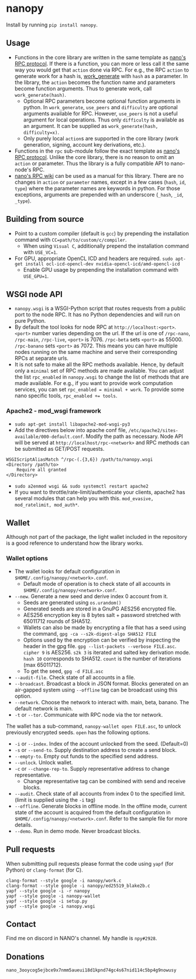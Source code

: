 # nanopy
Install by running `pip install nanopy`.

## Usage
* Functions in the core library are written in the same template as [nano's RPC protocol](https://github.com/nanocurrency/nano-node/wiki/RPC-protocol). If there is a function, you can more or less call it the same way you would get that `action` done via RPC. For e.g., the RPC `action` to generate work for a hash is, [work_generate](https://github.com/nanocurrency/nano-node/wiki/RPC-protocol#work-generate) with `hash` as a parameter. In the library, the `action` becomes the function name and parameters become function arguments. Thus to generate work, call `work_generate(hash)`.
  * Optional RPC parameters become optional function arguments in python. In `work_generate`, `use_peers` and `difficulty` are optional arguments available for RPC. However, `use_peers` is not a useful argument for local operations. Thus only `difficulty` is available as an argument. It can be supplied as `work_generate(hash, difficulty=x)`.
  * Only purely local `action`s are supported in the core library (work generation, signing, account key derivations, etc.).
* Functions in the `rpc` sub-module follow the exact template as [nano's RPC protocol](https://github.com/nanocurrency/nano-node/wiki/RPC-protocol). Unlike the core library, there is no reason to omit an `action` or parameter. Thus the library is a fully compatible API to nano-node's RPC.
* [nano's RPC wiki](https://github.com/nanocurrency/nano-node/wiki/RPC-protocol) can be used as a manual for this library. There are no changes in `action` or `parameter` names, except in a few cases \(`hash`, `id`, `type`\) where the parameter names are keywords in python. For those exceptions, arguments are prepended with an underscore \(`_hash`, `_id`, `_type`\).

## Building from source
* Point to a custom compiler (default is `gcc`) by prepending the installation command with `CC=path/to/custom/c/compiler`.
  * When using `Visual C`, additionally prepend the installation command with `USE_VC=1`.
* For GPU, appropriate OpenCL ICD and headers are required. `sudo apt-get install ocl-icd-opencl-dev nvidia-opencl-icd/amd-opencl-icd`
  * Enable GPU usage by prepending the installation command with `USE_GPU=1`.

## WSGI node API
* `nanopy.wsgi` is a WSGI-Python script that routes requests from a public port to the node RPC. It has no Python dependencies and will run on pure Python.
* By default the tool looks for node RPC at `http://localhost:<port>`. `<port>` number varies depending on the url. If the url is one of `/rpc-nano`, `/rpc-main`, `/rpc-live`, `<port>` is 7076. `/rpc-beta` sets `<port>` as 55000. `/rpc-banano` sets `<port>` as 7072. This means you can have multiple nodes running on the same machine and serve their corresponding RPCs at separate urls.
* It is not safe to make all the RPC methods available. Hence, by default only a `minimal` set of RPC methods are made available. You can adjust the list `rpc_enabled` in `nanopy.wsgi` to change the list of methods that are made available. For e.g., if you want to provide work computation services, you can set `rpc_enabled = minimal + work`. To provide some nano specific tools, `rpc_enabled += tools`.

### Apache2 - mod_wsgi framework
* `sudo apt-get install libapache2-mod-wsgi-py3`
* Add the directives below into apache conf file, `/etc/apache2/sites-available/000-default.conf`. Modify the path as necessary. Node API will be served at `http://localhost/rpc-<network>` and RPC methods can be submitted as GET/POST requests.
```
WSGIScriptAliasMatch ^/rpc-(.{3,6}) /path/to/nanopy.wsgi
<Directory /path/to>
    Require all granted
</Directory>
```
* `sudo a2enmod wsgi && sudo systemctl restart apache2`
* If you want to throttle/rate-limit/authenticate your clients, apache2 has several modules that can help you with this. `mod_evasive, mod_ratelimit, mod_auth*`.

## Wallet
Although not part of the package, the light wallet included in the repository is a good reference to understand how the library works.

### Wallet options
* The wallet looks for default configuration in `$HOME/.config/nanopy/<network>.conf`.
  * Default mode of operation is to check state of all accounts in `$HOME/.config/nanopy/<network>.conf`.
* `--new`. Generate a new seed and derive index 0 account from it.
  * Seeds are generated using `os.urandom()`
  * Generated seeds are stored in a GnuPG AES256 encrypted file.
  * AES256 encryption key is 8 bytes salt + password stretched with 65011712 rounds of SHA512.
  * Wallets can also be made by encrypting a file that has a seed using the command, `gpg -ca --s2k-digest-algo SHA512 FILE`
  * Options used by the encryption can be verified by inspecting the header in the gpg file. `gpg --list-packets --verbose FILE.asc`. `cipher 9` is AES256. `s2k 3` is iterated and salted key derivation mode. `hash 10` corresponds to SHA512. `count` is the number of iterations (max 65011712).
  * To get the seed, `gpg -d FILE.asc`
* `--audit-file`. Check state of all accounts in a file.
* `--broadcast`. Broadcast a block in JSON format. Blocks generated on an air-gapped system using `--offline` tag can be broadcast using this option.
* `--network`. Choose the network to interact with. main, beta, banano. The default network is main.
* `-t` or `--tor`. Communicate with RPC node via the tor network.

The wallet has a sub-command, `nanopy-wallet open FILE.asc`, to unlock previously encrypted seeds. `open` has the following options.
* `-i` or `--index`. Index of the account unlocked from the seed. (Default=0)
* `-s` or `--send-to`. Supply destination address to create a send block.
* `--empty-to`. Empty out funds to the specified send address.
* `--unlock`. Unlock wallet.
* `-c` or `--change-rep-to`. Supply representative address to change representative.
  * Change representative tag can be combined with send and receive blocks.
* `--audit`. Check state of all accounts from index 0 to the specified limit. (limit is supplied using the `-i` tag)
* `--offline`. Generate blocks in offline mode. In the offline mode, current state of the account is acquired from the default configuration in `$HOME/.config/nanopy/<network>.conf`. Refer to the sample file for more details.
* `--demo`. Run in demo mode. Never broadcast blocks.

## Pull requests
When submitting pull requests please format the code using `yapf` (for Python) or `clang-format` (for C).
```
clang-format --style google -i nanopy/work.c
clang-format --style google -i nanopy/ed25519_blake2b.c
yapf --style google -i -r nanopy
yapf --style google -i nanopy-wallet
yapf --style google -i setup.py
yapf --style google -i nanopy.wsgi
```

## Contact
Find me on discord in NANO's channel. My handle is `npy#2928`.

## Donations
`nano_3ooycog5ejbce9x7nmm5aueui18d1kpnd74gc4s67nid114c5bp4g9nowusy`
